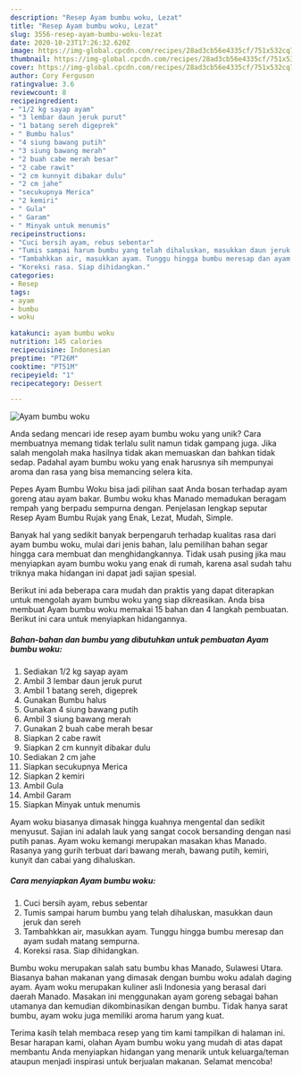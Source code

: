 ```yaml
---
description: "Resep Ayam bumbu woku, Lezat"
title: "Resep Ayam bumbu woku, Lezat"
slug: 3556-resep-ayam-bumbu-woku-lezat
date: 2020-10-23T17:26:32.620Z
image: https://img-global.cpcdn.com/recipes/28ad3cb56e4335cf/751x532cq70/ayam-bumbu-woku-foto-resep-utama.jpg
thumbnail: https://img-global.cpcdn.com/recipes/28ad3cb56e4335cf/751x532cq70/ayam-bumbu-woku-foto-resep-utama.jpg
cover: https://img-global.cpcdn.com/recipes/28ad3cb56e4335cf/751x532cq70/ayam-bumbu-woku-foto-resep-utama.jpg
author: Cory Ferguson
ratingvalue: 3.6
reviewcount: 8
recipeingredient:
- "1/2 kg sayap ayam"
- "3 lembar daun jeruk purut"
- "1 batang sereh digeprek"
- " Bumbu halus"
- "4 siung bawang putih"
- "3 siung bawang merah"
- "2 buah cabe merah besar"
- "2 cabe rawit"
- "2 cm kunnyit dibakar dulu"
- "2 cm jahe"
- "secukupnya Merica"
- "2 kemiri"
- " Gula"
- " Garam"
- " Minyak untuk menumis"
recipeinstructions:
- "Cuci bersih ayam, rebus sebentar"
- "Tumis sampai harum bumbu yang telah dihaluskan, masukkan daun jeruk dan sereh"
- "Tambahkkan air, masukkan ayam. Tunggu hingga bumbu meresap dan ayam sudah matang sempurna."
- "Koreksi rasa. Siap dihidangkan."
categories:
- Resep
tags:
- ayam
- bumbu
- woku

katakunci: ayam bumbu woku 
nutrition: 145 calories
recipecuisine: Indonesian
preptime: "PT26M"
cooktime: "PT51M"
recipeyield: "1"
recipecategory: Dessert

---
```



![Ayam bumbu woku](https://img-global.cpcdn.com/recipes/28ad3cb56e4335cf/751x532cq70/ayam-bumbu-woku-foto-resep-utama.jpg)

Anda sedang mencari ide resep ayam bumbu woku yang unik? Cara membuatnya memang tidak terlalu sulit namun tidak gampang juga. Jika salah mengolah maka hasilnya tidak akan memuaskan dan bahkan tidak sedap. Padahal ayam bumbu woku yang enak harusnya sih mempunyai aroma dan rasa yang bisa memancing selera kita.

Pepes Ayam Bumbu Woku bisa jadi pilihan saat Anda bosan terhadap ayam goreng atau ayam bakar. Bumbu woku khas Manado memadukan beragam rempah yang berpadu sempurna dengan. Penjelasan lengkap seputar Resep Ayam Bumbu Rujak yang Enak, Lezat, Mudah, Simple.

Banyak hal yang sedikit banyak berpengaruh terhadap kualitas rasa dari ayam bumbu woku, mulai dari jenis bahan, lalu pemilihan bahan segar hingga cara membuat dan menghidangkannya. Tidak usah pusing jika mau menyiapkan ayam bumbu woku yang enak di rumah, karena asal sudah tahu triknya maka hidangan ini dapat jadi sajian spesial.


Berikut ini ada beberapa cara mudah dan praktis yang dapat diterapkan untuk mengolah ayam bumbu woku yang siap dikreasikan. Anda bisa membuat Ayam bumbu woku memakai 15 bahan dan 4 langkah pembuatan. Berikut ini cara untuk menyiapkan hidangannya.

<!--inarticleads1-->

##### Bahan-bahan dan bumbu yang dibutuhkan untuk pembuatan Ayam bumbu woku:

1. Sediakan 1/2 kg sayap ayam
1. Ambil 3 lembar daun jeruk purut
1. Ambil 1 batang sereh, digeprek
1. Gunakan  Bumbu halus
1. Gunakan 4 siung bawang putih
1. Ambil 3 siung bawang merah
1. Gunakan 2 buah cabe merah besar
1. Siapkan 2 cabe rawit
1. Siapkan 2 cm kunnyit dibakar dulu
1. Sediakan 2 cm jahe
1. Siapkan secukupnya Merica
1. Siapkan 2 kemiri
1. Ambil  Gula
1. Ambil  Garam
1. Siapkan  Minyak untuk menumis


Ayam woku biasanya dimasak hingga kuahnya mengental dan sedikit menyusut. Sajian ini adalah lauk yang sangat cocok bersanding dengan nasi putih panas. Ayam woku kemangi merupakan masakan khas Manado. Rasanya yang gurih terbuat dari bawang merah, bawang putih, kemiri, kunyit dan cabai yang dihaluskan. 

<!--inarticleads2-->

##### Cara menyiapkan Ayam bumbu woku:

1. Cuci bersih ayam, rebus sebentar
1. Tumis sampai harum bumbu yang telah dihaluskan, masukkan daun jeruk dan sereh
1. Tambahkkan air, masukkan ayam. Tunggu hingga bumbu meresap dan ayam sudah matang sempurna.
1. Koreksi rasa. Siap dihidangkan.


Bumbu woku merupakan salah satu bumbu khas Manado, Sulawesi Utara. Biasanya bahan makanan yang dimasak dengan bumbu woku adalah daging ayam. Ayam woku merupakan kuliner asli Indonesia yang berasal dari daerah Manado. Masakan ini menggunakan ayam goreng sebagai bahan utamanya dan kemudian dikombinasikan dengan bumbu. Tidak hanya sarat bumbu, ayam woku juga memiliki aroma harum yang kuat. 

Terima kasih telah membaca resep yang tim kami tampilkan di halaman ini. Besar harapan kami, olahan Ayam bumbu woku yang mudah di atas dapat membantu Anda menyiapkan hidangan yang menarik untuk keluarga/teman ataupun menjadi inspirasi untuk berjualan makanan. Selamat mencoba!
